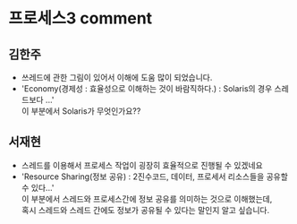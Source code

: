 # 프로세스3 comment

## 김한주
- 쓰레드에 관한 그림이 있어서 이해에 도움 많이 되었습니다.
- 'Economy(경제성 : 효율성으로 이해하는 것이 바람직하다.) : Solaris의 경우 스레드보다 ...'  
이 부분에서 Solaris가 무엇인가요??

## 서재현
- 스레드를 이용해서 프로세스 작업이 굉장히 효율적으로 진행될 수 있겠네요
- 'Resource Sharing(정보 공유) : 2진수코드, 데이터, 프로세서 리소스들을 공유할 수 있다...'  
이 부분에서 스레드와 프로세스간에 정보 공유를 의미하는 것으로 이해했는데,  
혹시 스레드와 스레드 간에도 정보가 공유될 수 있다는 말인지 알고 싶습니다.

